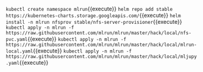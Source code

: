 
`kubectl create namespace mlrun`{{execute}}
`helm repo add stable https://kubernetes-charts.storage.googleapis.com/`{{execute}}
`helm install -n mlrun nfsprov stable/nfs-server-provisioner`{{execute}}
`kubectl apply -n mlrun -f https://raw.githubusercontent.com/mlrun/mlrun/master/hack/local/nfs-pvc.yaml`{{execute}}
`kubectl apply -n mlrun -f https://raw.githubusercontent.com/mlrun/mlrun/master/hack/local/mlrun-local.yaml`{{execute}}
`kubectl apply -n mlrun -f https://raw.githubusercontent.com/mlrun/mlrun/master/hack/local/mljupy.yaml`{{execute}}
